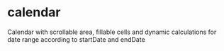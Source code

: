 # calendar
Calendar with scrollable area, fillable cells and dynamic calculations for date range according to startDate and endDate
